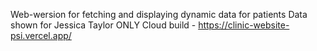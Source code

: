 Web-wersion for fetching and displaying dynamic data for patients
Data shown for Jessica Taylor ONLY
Cloud build - https://clinic-website-psi.vercel.app/
